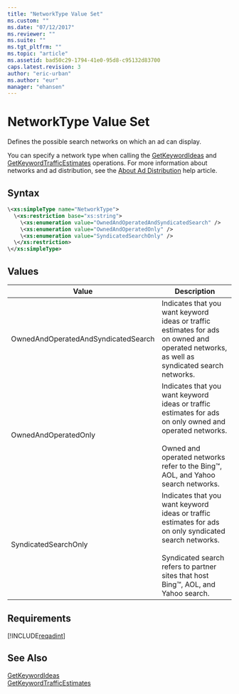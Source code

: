 ```yaml
---
title: "NetworkType Value Set"
ms.custom: ""
ms.date: "07/12/2017"
ms.reviewer: ""
ms.suite: ""
ms.tgt_pltfrm: ""
ms.topic: "article"
ms.assetid: bad50c29-1794-41e0-95d8-c95132d83700
caps.latest.revision: 3
author: "eric-urban"
ms.author: "eur"
manager: "ehansen"
---
```

# NetworkType Value Set
Defines the possible search networks on which an ad can display. 

You can specify a network type when calling the [GetKeywordIdeas](../adinsight-api/getkeywordideas-service-operation.md) and [GetKeywordTrafficEstimates](../adinsight-api/getkeywordtrafficestimates-service-operation.md) operations. For more information about networks and ad distribution, see the [About Ad Distribution](http://help.bingads.microsoft.com/#apex/3/en/50871/0) help article.

## Syntax

```xml
\<xs:simpleType name="NetworkType">
  \<xs:restriction base="xs:string">
    \<xs:enumeration value="OwnedAndOperatedAndSyndicatedSearch" />
    \<xs:enumeration value="OwnedAndOperatedOnly" />
    \<xs:enumeration value="SyndicatedSearchOnly" />
  \</xs:restriction>
\</xs:simpleType>
```

## Values

|Value|Description|
|---------|---------------|
|OwnedAndOperatedAndSyndicatedSearch|Indicates that you want keyword ideas or traffic estimates for ads on owned and operated networks, as well as syndicated search networks.|
|OwnedAndOperatedOnly|Indicates that you want keyword ideas or traffic estimates for ads on only owned and operated networks.<br /><br />Owned and operated networks refer to the Bing™, AOL, and Yahoo search networks.|
|SyndicatedSearchOnly|Indicates that you want keyword ideas or traffic estimates for ads on only syndicated search networks.<br /><br />Syndicated search refers to partner sites that host Bing™, AOL, and Yahoo search.|

## Requirements
[!INCLUDE[reqadint](../adinsight-api/includes/reqadint.md)]
## See Also
[GetKeywordIdeas](../adinsight-api/getkeywordideas-service-operation.md)  
[GetKeywordTrafficEstimates](../adinsight-api/getkeywordtrafficestimates-service-operation.md)  

